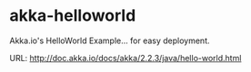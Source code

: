 akka-helloworld
===============

Akka.io's HelloWorld Example... for easy deployment.

URL: http://doc.akka.io/docs/akka/2.2.3/java/hello-world.html
